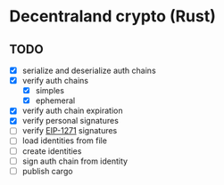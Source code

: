 # Decentraland crypto (Rust)

## TODO

- [x] serialize and deserialize auth chains
- [x] verify auth chains
  - [x] simples
  - [x] ephemeral
- [x] verify auth chain expiration
- [x] verify personal signatures
- [ ] verify [EIP-1271](https://github.com/ethereum/EIPs/blob/master/EIPS/eip-1271.md) signatures
- [ ] load identities from file
- [ ] create identities
- [ ] sign auth chain from identity
- [ ] publish cargo
